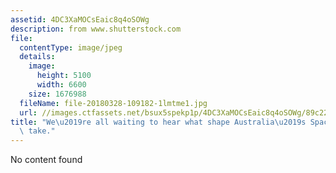 ```yaml
---
assetid: 4DC3XaMOCsEaic8q4oSOWg
description: from www.shutterstock.com
file:
  contentType: image/jpeg
  details:
    image:
      height: 5100
      width: 6600
    size: 1676988
  fileName: file-20180328-109182-1lmtme1.jpg
  url: //images.ctfassets.net/bsux5spekp1p/4DC3XaMOCsEaic8q4oSOWg/89c225e158db20c5d696087d6e37e271/file-20180328-109182-1lmtme1.jpg
title: "We\u2019re all waiting to hear what shape Australia\u2019s Space Agency will\
  \ take."
---
```

No content found